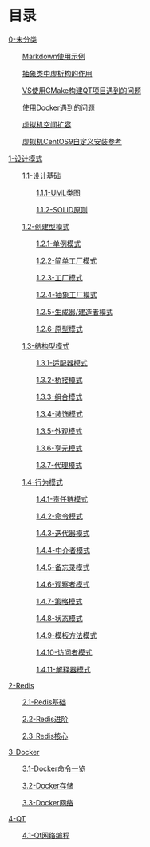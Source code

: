 ﻿# 目录

[0-未分类](https://github.com/qinlw/myBlog/tree/main/0-%E6%9C%AA%E5%88%86%E7%B1%BB)

&emsp;&emsp;[Markdown使用示例](https://github.com/qinlw/myBlog/blob/main/0-%E6%9C%AA%E5%88%86%E7%B1%BB/Markdown%E4%BD%BF%E7%94%A8%E7%A4%BA%E4%BE%8B.md)

&emsp;&emsp;[抽象类中虚析构的作用](https://github.com/qinlw/myBlog/blob/main/0-%E6%9C%AA%E5%88%86%E7%B1%BB/%E6%8A%BD%E8%B1%A1%E7%B1%BB%E4%B8%AD%E8%99%9A%E6%9E%90%E6%9E%84%E7%9A%84%E4%BD%9C%E7%94%A8.md)

&emsp;&emsp;[VS使用CMake构建QT项目遇到的问题](https://github.com/qinlw/myBlog/blob/main/0-%E6%9C%AA%E5%88%86%E7%B1%BB/VS%E4%BD%BF%E7%94%A8CMake%E6%9E%84%E5%BB%BAQT%E9%A1%B9%E7%9B%AE%E9%81%87%E5%88%B0%E7%9A%84%E9%97%AE%E9%A2%98.md)

&emsp;&emsp;[使用Docker遇到的问题](https://github.com/qinlw/myBlog/blob/main/0-%E6%9C%AA%E5%88%86%E7%B1%BB/%E4%BD%BF%E7%94%A8Docker%E9%81%87%E5%88%B0%E7%9A%84%E9%97%AE%E9%A2%98.md)

&emsp;&emsp;[虚拟机空间扩容](https://github.com/qinlw/myBlog/blob/main/0-%E6%9C%AA%E5%88%86%E7%B1%BB/%E8%99%9A%E6%8B%9F%E6%9C%BA%E7%A9%BA%E9%97%B4%E6%89%A9%E5%AE%B9.md)

&emsp;&emsp;[虚拟机CentOS9自定义安装参考](https://github.com/qinlw/myBlog/blob/main/0-%E6%9C%AA%E5%88%86%E7%B1%BB/%E8%99%9A%E6%8B%9F%E6%9C%BACentOS9%E8%87%AA%E5%AE%9A%E4%B9%89%E5%AE%89%E8%A3%85%E5%8F%82%E8%80%83.md)

[1-设计模式](https://github.com/qinlw/myBlog/tree/main/1-%E8%AE%BE%E8%AE%A1%E6%A8%A1%E5%BC%8F)

&emsp;&emsp;[1.1-设计基础](https://github.com/qinlw/myBlog/tree/main/1-%E8%AE%BE%E8%AE%A1%E6%A8%A1%E5%BC%8F/1.1-%E8%AE%BE%E8%AE%A1%E5%9F%BA%E7%A1%80)

&emsp;&emsp;&emsp;&emsp;[1.1.1-UML类图](https://github.com/qinlw/myBlog/blob/main/1-%E8%AE%BE%E8%AE%A1%E6%A8%A1%E5%BC%8F/1.1-%E8%AE%BE%E8%AE%A1%E5%9F%BA%E7%A1%80/1.1.1-UML%E7%B1%BB%E5%9B%BE.md)

&emsp;&emsp;&emsp;&emsp;[1.1.2-SOLID原则](https://github.com/qinlw/myBlog/blob/main/1-%E8%AE%BE%E8%AE%A1%E6%A8%A1%E5%BC%8F/1.1-%E8%AE%BE%E8%AE%A1%E5%9F%BA%E7%A1%80/1.1.2-SOLID%E5%8E%9F%E5%88%99.md)

&emsp;&emsp;[1.2-创建型模式](https://github.com/qinlw/myBlog/tree/main/1-%E8%AE%BE%E8%AE%A1%E6%A8%A1%E5%BC%8F/1.2-%E5%88%9B%E5%BB%BA%E5%9E%8B%E6%A8%A1%E5%BC%8F)

&emsp;&emsp;&emsp;&emsp;[1.2.1-单例模式](https://github.com/qinlw/myBlog/blob/main/1-%E8%AE%BE%E8%AE%A1%E6%A8%A1%E5%BC%8F/1.2-%E5%88%9B%E5%BB%BA%E5%9E%8B%E6%A8%A1%E5%BC%8F/1.2.1-%E5%8D%95%E4%BE%8B%E6%A8%A1%E5%BC%8F.md)

&emsp;&emsp;&emsp;&emsp;[1.2.2-简单工厂模式](https://github.com/qinlw/myBlog/blob/main/1-%E8%AE%BE%E8%AE%A1%E6%A8%A1%E5%BC%8F/1.2-%E5%88%9B%E5%BB%BA%E5%9E%8B%E6%A8%A1%E5%BC%8F/1.2.2-%E7%AE%80%E5%8D%95%E5%B7%A5%E5%8E%82%E6%A8%A1%E5%BC%8F.md)

&emsp;&emsp;&emsp;&emsp;[1.2.3-工厂模式](https://github.com/qinlw/myBlog/blob/main/1-%E8%AE%BE%E8%AE%A1%E6%A8%A1%E5%BC%8F/1.2-%E5%88%9B%E5%BB%BA%E5%9E%8B%E6%A8%A1%E5%BC%8F/1.2.3-%E5%B7%A5%E5%8E%82%E6%A8%A1%E5%BC%8F.md)

&emsp;&emsp;&emsp;&emsp;[1.2.4-抽象工厂模式](https://github.com/qinlw/myBlog/blob/main/1-%E8%AE%BE%E8%AE%A1%E6%A8%A1%E5%BC%8F/1.2-%E5%88%9B%E5%BB%BA%E5%9E%8B%E6%A8%A1%E5%BC%8F/1.2.4-%E6%8A%BD%E8%B1%A1%E5%B7%A5%E5%8E%82%E6%A8%A1%E5%BC%8F.md)

&emsp;&emsp;&emsp;&emsp;[1.2.5-生成器/建造者模式](https://github.com/qinlw/myBlog/blob/main/1-%E8%AE%BE%E8%AE%A1%E6%A8%A1%E5%BC%8F/1.2-%E5%88%9B%E5%BB%BA%E5%9E%8B%E6%A8%A1%E5%BC%8F/1.2.5-%E7%94%9F%E6%88%90%E5%99%A8%EF%BC%88%E5%BB%BA%E9%80%A0%E8%80%85%EF%BC%89%E6%A8%A1%E5%BC%8F.md)

&emsp;&emsp;&emsp;&emsp;[1.2.6-原型模式](https://github.com/qinlw/myBlog/blob/main/1-%E8%AE%BE%E8%AE%A1%E6%A8%A1%E5%BC%8F/1.2-%E5%88%9B%E5%BB%BA%E5%9E%8B%E6%A8%A1%E5%BC%8F/1.2.6-%E5%8E%9F%E5%9E%8B%E6%A8%A1%E5%BC%8F.md)

&emsp;&emsp;[1.3-结构型模式](https://github.com/qinlw/myBlog/tree/main/1-%E8%AE%BE%E8%AE%A1%E6%A8%A1%E5%BC%8F/1.3-%E7%BB%93%E6%9E%84%E5%9E%8B%E6%A8%A1%E5%BC%8F)

&emsp;&emsp;&emsp;&emsp;[1.3.1-适配器模式](https://github.com/qinlw/myBlog/blob/main/1-%E8%AE%BE%E8%AE%A1%E6%A8%A1%E5%BC%8F/1.3-%E7%BB%93%E6%9E%84%E5%9E%8B%E6%A8%A1%E5%BC%8F/1.3.1-%E9%80%82%E9%85%8D%E5%99%A8%E6%A8%A1%E5%BC%8F.md)

&emsp;&emsp;&emsp;&emsp;[1.3.2-桥接模式](https://github.com/qinlw/myBlog/blob/main/1-%E8%AE%BE%E8%AE%A1%E6%A8%A1%E5%BC%8F/1.3-%E7%BB%93%E6%9E%84%E5%9E%8B%E6%A8%A1%E5%BC%8F/1.3.2-%E6%A1%A5%E6%8E%A5%E6%A8%A1%E5%BC%8F.md)

&emsp;&emsp;&emsp;&emsp;[1.3.3-组合模式](https://github.com/qinlw/myBlog/blob/main/1-%E8%AE%BE%E8%AE%A1%E6%A8%A1%E5%BC%8F/1.3-%E7%BB%93%E6%9E%84%E5%9E%8B%E6%A8%A1%E5%BC%8F/1.3.3-%E7%BB%84%E5%90%88%E6%A8%A1%E5%BC%8F.md)

&emsp;&emsp;&emsp;&emsp;[1.3.4-装饰模式](https://github.com/qinlw/myBlog/blob/main/1-%E8%AE%BE%E8%AE%A1%E6%A8%A1%E5%BC%8F/1.3-%E7%BB%93%E6%9E%84%E5%9E%8B%E6%A8%A1%E5%BC%8F/1.3.4-%E8%A3%85%E9%A5%B0%E6%A8%A1%E5%BC%8F.md)

&emsp;&emsp;&emsp;&emsp;[1.3.5-外观模式](https://github.com/qinlw/myBlog/blob/main/1-%E8%AE%BE%E8%AE%A1%E6%A8%A1%E5%BC%8F/1.3-%E7%BB%93%E6%9E%84%E5%9E%8B%E6%A8%A1%E5%BC%8F/1.3.5-%E5%A4%96%E8%A7%82%E6%A8%A1%E5%BC%8F.md)

&emsp;&emsp;&emsp;&emsp;[1.3.6-享元模式](https://github.com/qinlw/myBlog/blob/main/1-%E8%AE%BE%E8%AE%A1%E6%A8%A1%E5%BC%8F/1.3-%E7%BB%93%E6%9E%84%E5%9E%8B%E6%A8%A1%E5%BC%8F/1.3.6-%E4%BA%AB%E5%85%83%E6%A8%A1%E5%BC%8F.md)

&emsp;&emsp;&emsp;&emsp;[1.3.7-代理模式](https://github.com/qinlw/myBlog/blob/main/1-%E8%AE%BE%E8%AE%A1%E6%A8%A1%E5%BC%8F/1.3-%E7%BB%93%E6%9E%84%E5%9E%8B%E6%A8%A1%E5%BC%8F/1.3.7-%E4%BB%A3%E7%90%86%E6%A8%A1%E5%BC%8F.md)

&emsp;&emsp;[1.4-行为模式](https://github.com/qinlw/myBlog/tree/main/1-%E8%AE%BE%E8%AE%A1%E6%A8%A1%E5%BC%8F/1.4-%E8%A1%8C%E4%B8%BA%E6%A8%A1%E5%BC%8F)

&emsp;&emsp;&emsp;&emsp;[1.4.1-责任链模式](https://github.com/qinlw/myBlog/blob/main/1-%E8%AE%BE%E8%AE%A1%E6%A8%A1%E5%BC%8F/1.4-%E8%A1%8C%E4%B8%BA%E6%A8%A1%E5%BC%8F/1.4.1-%E8%B4%A3%E4%BB%BB%E9%93%BE%E6%A8%A1%E5%BC%8F.md)

&emsp;&emsp;&emsp;&emsp;[1.4.2-命令模式](https://github.com/qinlw/myBlog/blob/main/1-%E8%AE%BE%E8%AE%A1%E6%A8%A1%E5%BC%8F/1.4-%E8%A1%8C%E4%B8%BA%E6%A8%A1%E5%BC%8F/1.4.2-%E5%91%BD%E4%BB%A4%E6%A8%A1%E5%BC%8F.md)

&emsp;&emsp;&emsp;&emsp;[1.4.3-迭代器模式](https://github.com/qinlw/myBlog/blob/main/1-%E8%AE%BE%E8%AE%A1%E6%A8%A1%E5%BC%8F/1.4-%E8%A1%8C%E4%B8%BA%E6%A8%A1%E5%BC%8F/1.4.3-%E8%BF%AD%E4%BB%A3%E5%99%A8%E6%A8%A1%E5%BC%8F.md)

&emsp;&emsp;&emsp;&emsp;[1.4.4-中介者模式](https://github.com/qinlw/myBlog/blob/main/1-%E8%AE%BE%E8%AE%A1%E6%A8%A1%E5%BC%8F/1.4-%E8%A1%8C%E4%B8%BA%E6%A8%A1%E5%BC%8F/1.4.4-%E4%B8%AD%E4%BB%8B%E8%80%85%E6%A8%A1%E5%BC%8F.md)

&emsp;&emsp;&emsp;&emsp;[1.4.5-备忘录模式](https://github.com/qinlw/myBlog/blob/main/1-%E8%AE%BE%E8%AE%A1%E6%A8%A1%E5%BC%8F/1.4-%E8%A1%8C%E4%B8%BA%E6%A8%A1%E5%BC%8F/1.4.5-%E5%A4%87%E5%BF%98%E5%BD%95%E6%A8%A1%E5%BC%8F.md)

&emsp;&emsp;&emsp;&emsp;[1.4.6-观察者模式](https://github.com/qinlw/myBlog/blob/main/1-%E8%AE%BE%E8%AE%A1%E6%A8%A1%E5%BC%8F/1.4-%E8%A1%8C%E4%B8%BA%E6%A8%A1%E5%BC%8F/1.4.6-%E8%A7%82%E5%AF%9F%E8%80%85%E6%A8%A1%E5%BC%8F.md)

&emsp;&emsp;&emsp;&emsp;[1.4.7-策略模式](https://github.com/qinlw/myBlog/blob/main/1-%E8%AE%BE%E8%AE%A1%E6%A8%A1%E5%BC%8F/1.4-%E8%A1%8C%E4%B8%BA%E6%A8%A1%E5%BC%8F/1.4.7-%E7%AD%96%E7%95%A5%E6%A8%A1%E5%BC%8F.md)

&emsp;&emsp;&emsp;&emsp;[1.4.8-状态模式](https://github.com/qinlw/myBlog/blob/main/1-%E8%AE%BE%E8%AE%A1%E6%A8%A1%E5%BC%8F/1.4-%E8%A1%8C%E4%B8%BA%E6%A8%A1%E5%BC%8F/1.4.8-%E7%8A%B6%E6%80%81%E6%A8%A1%E5%BC%8F.md)

&emsp;&emsp;&emsp;&emsp;[1.4.9-模板方法模式](https://github.com/qinlw/myBlog/blob/main/1-%E8%AE%BE%E8%AE%A1%E6%A8%A1%E5%BC%8F/1.4-%E8%A1%8C%E4%B8%BA%E6%A8%A1%E5%BC%8F/1.4.9-%E6%A8%A1%E6%9D%BF%E6%96%B9%E6%B3%95%E6%A8%A1%E5%BC%8F.md)

&emsp;&emsp;&emsp;&emsp;[1.4.10-访问者模式](https://github.com/qinlw/myBlog/blob/main/1-%E8%AE%BE%E8%AE%A1%E6%A8%A1%E5%BC%8F/1.4-%E8%A1%8C%E4%B8%BA%E6%A8%A1%E5%BC%8F/1.4.10-%E8%AE%BF%E9%97%AE%E8%80%85%E6%A8%A1%E5%BC%8F.md)

&emsp;&emsp;&emsp;&emsp;[1.4.11-解释器模式](https://github.com/qinlw/myBlog/blob/main/1-%E8%AE%BE%E8%AE%A1%E6%A8%A1%E5%BC%8F/1.4-%E8%A1%8C%E4%B8%BA%E6%A8%A1%E5%BC%8F/1.4.11-%E8%A7%A3%E9%87%8A%E5%99%A8%E6%A8%A1%E5%BC%8F.md)

[2-Redis](https://github.com/qinlw/myBlog/tree/main/2-Redis)

&emsp;&emsp;[2.1-Redis基础](https://github.com/qinlw/myBlog/blob/main/2-Redis/2.1-Redis%E5%9F%BA%E7%A1%80.md)

&emsp;&emsp;[2.2-Redis进阶](https://github.com/qinlw/myBlog/blob/main/2-Redis/2.2-Redis%E8%BF%9B%E9%98%B6.md)

&emsp;&emsp;[2.3-Redis核心](https://github.com/qinlw/myBlog/blob/main/2-Redis/2.3-Redis%E6%A0%B8%E5%BF%83.md)

[3-Docker](https://github.com/qinlw/myBlog/tree/main/3-Docker)

&emsp;&emsp;[3.1-Docker命令一览](https://github.com/qinlw/myBlog/blob/main/3-Docker/3.1-Docker%E5%91%BD%E4%BB%A4%E4%B8%80%E8%A7%88.md)

&emsp;&emsp;[3.2-Docker存储](https://github.com/qinlw/myBlog/blob/main/3-Docker/3.2-Docker%E5%AD%98%E5%82%A8.md)

&emsp;&emsp;[3.3-Docker网络](https://github.com/qinlw/myBlog/blob/main/3-Docker/3.3-Docker%E7%BD%91%E7%BB%9C.md)

[4-QT](https://github.com/qinlw/myBlog/tree/main/4-QT)

&emsp;&emsp;[4.1-Qt网络编程](https://github.com/qinlw/myBlog/blob/main/4-QT/4.1-Qt%E7%BD%91%E7%BB%9C%E7%BC%96%E7%A8%8B.md)

